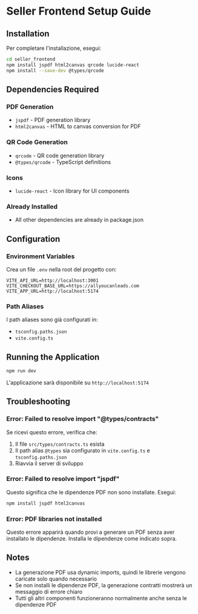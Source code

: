 # Seller Frontend Setup Guide

## Installation

Per completare l'installazione, esegui:

```bash
cd seller_frontend
npm install jspdf html2canvas qrcode lucide-react
npm install --save-dev @types/qrcode
```

## Dependencies Required

### PDF Generation
- `jspdf` - PDF generation library  
- `html2canvas` - HTML to canvas conversion for PDF

### QR Code Generation
- `qrcode` - QR code generation library
- `@types/qrcode` - TypeScript definitions

### Icons
- `lucide-react` - Icon library for UI components

### Already Installed
- All other dependencies are already in package.json

## Configuration

### Environment Variables

Crea un file `.env` nella root del progetto con:

```env
VITE_API_URL=http://localhost:3001
VITE_CHECKOUT_BASE_URL=https://allyoucanleads.com
VITE_APP_URL=http://localhost:5174
```

### Path Aliases

I path aliases sono già configurati in:
- `tsconfig.paths.json`
- `vite.config.ts`

## Running the Application

```bash
npm run dev
```

L'applicazione sarà disponibile su `http://localhost:5174`

## Troubleshooting

### Error: Failed to resolve import "@types/contracts"

Se ricevi questo errore, verifica che:
1. Il file `src/types/contracts.ts` esista
2. Il path alias `@types` sia configurato in `vite.config.ts` e `tsconfig.paths.json`
3. Riavvia il server di sviluppo

### Error: Failed to resolve import "jspdf"

Questo significa che le dipendenze PDF non sono installate. Esegui:
```bash
npm install jspdf html2canvas
```

### Error: PDF libraries not installed

Questo errore apparirà quando provi a generare un PDF senza aver installato le dipendenze. 
Installa le dipendenze come indicato sopra.

## Notes

- La generazione PDF usa dynamic imports, quindi le librerie vengono caricate solo quando necessario
- Se non installi le dipendenze PDF, la generazione contratti mostrerà un messaggio di errore chiaro
- Tutti gli altri componenti funzioneranno normalmente anche senza le dipendenze PDF
